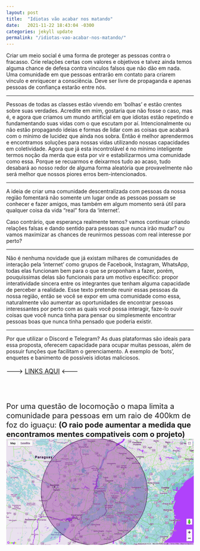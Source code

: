 ```yaml
---
layout: post
title:  "Idiotas vão acabar nos matando"
date:   2021-11-22 18:43:04 -0300
categories: jekyll update
permalink: "/idiotas-vao-acabar-nos-matando/"
---
```


Criar um meio social é uma forma de proteger as pessoas contra o fracasso. Crie relações certas
com valores e objetivos e talvez ainda temos alguma chance de defesa contra vinculos falsos que não
dão em nada. Uma comunidade em que pessoas entrarão em contato para criarem vínculo e enriquecer a consciência.
Deve ser livre de propaganda e apenas pessoas de confiança estarão entre nós.



---
Pessoas de todas as classes estão vivendo em ‘bolhas’  e  estão crentes sobre suas verdades. Acredite em mim, gostaria que não fosse o caso, mas é, e agora que criamos um mundo artificial em que idiotas estão repetindo e fundamentando suas vidas com o que escutam por aí. Intencionalmente ou não estão propagando ideias e formas de lidar com as coisas que acabará com o mínimo de lucidez que ainda nos sobra. Então é melhor aprendermos e encontramos soluções para nossas vidas utilizando nossas capacidades em coletividade. Agora que já esta incontrolável é no mínimo inteligente termos noção da merda que esta por vir  e estabilizarmos uma comunidade como essa. Porque se recuarmos e deixarmos tudo ao acaso, tudo desabará ao nosso redor de alguma forma aleatória que provavelmente não será melhor que nossos piores erros bem-intencionados.

----
A ideia de criar uma comunidade descentralizada com pessoas da nossa região fomentará não somente um lugar onde as pessoas possam se conhecer e fazer amigos, mas também em algum momento será útil para qualquer coisa da vida “real” fora da ‘internet’.


Caso contrário, que esperança realmente temos? vamos continuar criando relações falsas e dando sentido para pessoas que nunca irão mudar? ou vamos maximizar as 
chances de reunirmos pessoas com real interesse por perto? 


-----
Não é nenhuma novidade que já existam milhares de comunidades de interação pela ‘internet’ como grupos de Facebook, Instagram, WhatsApp, todas elas funcionam bem para o que se proponham a fazer, porém, pouquíssimas delas são funcionais para um motivo específico: propor interatividade sincera entre os integrantes que tenham alguma capacidade de perceber a realidade. Esse texto pretende reunir essas pessoas da nossa região, então se você se expor em uma comunidade como essa, naturalmente vão aumentar as oportunidades de encontrar pessoas interessantes por perto com as quais você possa interagir, faze-lo ouvir coisas que você nunca tinha para pensar ou simplesmente encontrar pessoas boas que nunca tinha pensado que poderia existir. 

-----


Por que utilizar o Discord e Telegram? As duas plataformas são ideais para essa proposta, oferecem capacidade para ocupar muitas pessoas, além de possuir funções que facilitam  o gerenciamento. A exemplo de ‘bots’, enquetes e banimento de possíveis idiotas maliciosos.

<big> ---> [LINKS AQUI](https://lavodky.github.io/ascese/links/) <--- <big/>


<br/><br/>
Por uma questão de locomoção o mapa limita a comunidade para pessoas em um raio de 400km de foz do iguaçu:
**(O raio pode aumentar a medida que encontramos mentes compativeis com o projeto)**
![400km_rad](https://raw.githubusercontent.com/lavodky/ascese/gh-pages/assets/400km_rad_re.jpg)




